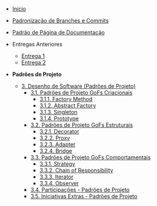 <!-- docs/_sidebar.md -->

- [Início](/)
- [Padronização de Branches e Commits](./Projeto/PadronizacaoBranchesCommits.md)
- [Padrão de Página de Documentação](./Projeto/PadraoDePagina.md)

- Entregas Anteriores
  - [Entrega 1](https://unbarqdsw2025-1-turma01.github.io/2025.1-T01-_G3_EuMeAmo_Entrega_01/#/)
  - [Entrega 2](https://unbarqdsw2025-1-turma01.github.io/2025.1-T01-_G3_EuMeAmo_Entrega_02/#/)


- **Padrões de Projeto**
  - [3. Desenho de Software (Padrões de Projeto)](PadroesDeProjeto/3.PadroesDeProjeto.md)
    - [3.1. Padrões de Projeto GoFs Criacionais](PadroesDeProjeto/3.1.GoFsCriacionais.md)
      - [3.1.1. Factory Method](PadroesDeProjeto/3.1.1.FactoryMethod.md)
      - [3.1.2. Abstract Factory](PadroesDeProjeto/3.1.2.AbstractFactory.md)
      - [3.1.3. Singleton](PadroesDeProjeto/3.1.3.Singleton.md)
      - [3.1.4. Prototype](PadroesDeProjeto/3.1.4.Prototype.md)
    - [3.2. Padrões de Projeto GoFs Estruturais](PadroesDeProjeto/3.2.GoFsEstruturais.md)
      - [3.2.1. Decorator](PadroesDeProjeto/3.2.1.Decorator.md)
      - [3.2.2. Proxy](PadroesDeProjeto/3.2.2.Proxy.md)
      - [3.2.3. Adapter](PadroesDeProjeto/3.2.3.Adapter.md)
      - [3.2.4. Bridge](PadroesDeProjeto/3.2.4.Bridge.md)
    - [3.3. Padrões de Projeto GoFs Comportamentais](PadroesDeProjeto/3.3.GoFsComportamentais.md)
      - [3.3.1. Strategy](PadroesDeProjeto/3.3.1.Strategy.md)
      - [3.3.2. Chain of Responsibility](PadroesDeProjeto/3.3.2.ChainofResponsibility.md)
      - [3.3.3. Iterator](PadroesDeProjeto/3.3.3.Iterator.md)
      - [3.3.4. Observer](PadroesDeProjeto/3.3.4.Observer.md)
    - [3.4. Participações - Padrões de Projeto](PadroesDeProjeto/3.4.ParticipacoesPadroes.md)
    - [3.5. Iniciativas Extras - Padrões de Projeto](PadroesDeProjeto/3.5.IniciativasExtras.md)
      
